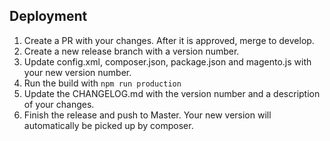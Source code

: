 ## Deployment

1. Create a PR with your changes. After it is approved, merge to develop.
2. Create a new release branch with a version number.
3. Update config.xml, composer.json, package.json and magento.js with your new version number.
4. Run the build with `npm run production`
5. Update the CHANGELOG.md with the version number and a description of your changes.
6. Finish the release and push to Master. Your new version will automatically be picked up by composer.